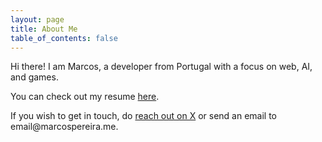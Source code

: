 ```yaml
---
layout: page
title: About Me
table_of_contents: false
---
```


Hi there! I am Marcos, a developer from Portugal with a focus on web, AI, and games.

You can check out my resume [here](/resume).

If you wish to get in touch, do [reach out on X](https://x.com/voxelbased) or send an email to &#101;&#109;&#97;&#105;&#108;&#64;&#109;&#97;&#114;&#99;&#111;&#115;&#112;&#101;&#114;&#101;&#105;&#114;&#97;&#46;&#109;&#101;.
